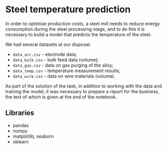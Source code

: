 # Steel temperature prediction

In order to optimise production costs, a steel mill needs to reduce energy consumption during the steel processing stage, and to do this it is necessary to build a model that predicts the temperature of the steel.

We had several datasets at our disposal:

- `data_arc.csv` - electrode data;
- `data_bulk.csv` - bulk feed data (volume);
- `data_gas.csv` - data on gas purging of the alloy;
- `data_temp.csv` - temperature measurement results;
- `data_wire.csv` - data on wire materials (volume).

As part of the solution of the task, in addition to working with the data and training the model, it was necessary to prepare a report for the business, the text of which is given at the end of the notebook.

## Libraries
- pandas
- numpy
- matplotlib, seaborn
- sklearn
